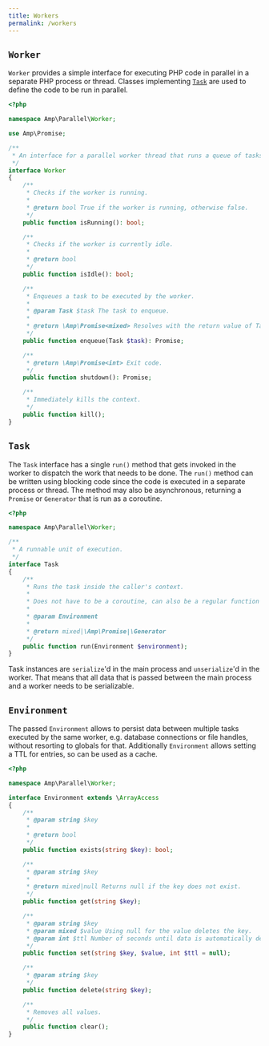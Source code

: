```yaml
---
title: Workers
permalink: /workers
---
```


## `Worker`

`Worker` provides a simple interface for executing PHP code in parallel in a separate PHP process or thread.
Classes implementing [`Task`](#task) are used to define the code to be run in parallel.

```php
<?php

namespace Amp\Parallel\Worker;

use Amp\Promise;

/**
 * An interface for a parallel worker thread that runs a queue of tasks.
 */
interface Worker
{
    /**
     * Checks if the worker is running.
     *
     * @return bool True if the worker is running, otherwise false.
     */
    public function isRunning(): bool;

    /**
     * Checks if the worker is currently idle.
     *
     * @return bool
     */
    public function isIdle(): bool;

    /**
     * Enqueues a task to be executed by the worker.
     *
     * @param Task $task The task to enqueue.
     *
     * @return \Amp\Promise<mixed> Resolves with the return value of Task::run().
     */
    public function enqueue(Task $task): Promise;

    /**
     * @return \Amp\Promise<int> Exit code.
     */
    public function shutdown(): Promise;

    /**
     * Immediately kills the context.
     */
    public function kill();
}
```

## `Task`

The `Task` interface has a single `run()` method that gets invoked in the worker to dispatch the work that needs to be done.
The `run()` method can be written using blocking code since the code is executed in a separate process or thread. The method
may also be asynchronous, returning a `Promise` or `Generator` that is run as a coroutine.

```php
<?php

namespace Amp\Parallel\Worker;

/**
 * A runnable unit of execution.
 */
interface Task
{
    /**
     * Runs the task inside the caller's context.
     *
     * Does not have to be a coroutine, can also be a regular function returning a value.
     *
     * @param Environment
     *
     * @return mixed|\Amp\Promise|\Generator
     */
    public function run(Environment $environment);
}
```

Task instances are `serialize`'d in the main process and `unserialize`'d in the worker.
That means that all data that is passed between the main process and a worker needs to be serializable.

## `Environment`

The passed `Environment` allows to persist data between multiple tasks executed by the same worker, e.g. database connections or file handles, without resorting to globals for that.
Additionally `Environment` allows setting a TTL for entries, so can be used as a cache.

```php
<?php

namespace Amp\Parallel\Worker;

interface Environment extends \ArrayAccess
{
    /**
     * @param string $key
     *
     * @return bool
     */
    public function exists(string $key): bool;

    /**
     * @param string $key
     *
     * @return mixed|null Returns null if the key does not exist.
     */
    public function get(string $key);

    /**
     * @param string $key
     * @param mixed $value Using null for the value deletes the key.
     * @param int $ttl Number of seconds until data is automatically deleted. Use null for unlimited TTL.
     */
    public function set(string $key, $value, int $ttl = null);

    /**
     * @param string $key
     */
    public function delete(string $key);

    /**
     * Removes all values.
     */
    public function clear();
}
```
